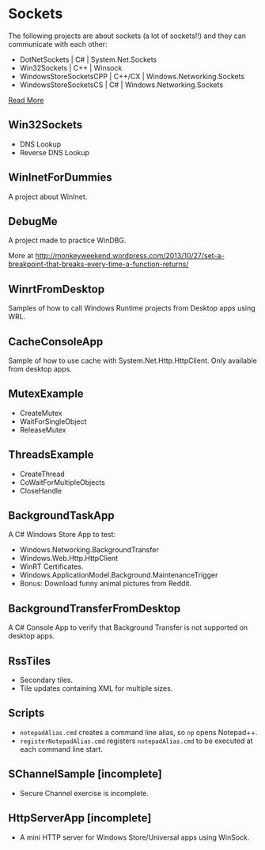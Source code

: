 # Sockets

The following projects are about sockets (a lot of sockets!!) and they can communicate with each other:

* DotNetSockets | C# | System.Net.Sockets
* Win32Sockets | C++ | Winsock
* WindowsStoreSocketsCPP | C++/CX | Windows.Networking.Sockets
* WindowsStoreSocketsCS | C# | Windows.Networking.Sockets

[Read More](./ReadMeForSockets.md)

## Win32Sockets

* DNS Lookup
* Reverse DNS Lookup

## WinInetForDummies

A project about WinInet.

## DebugMe

A project made to practice WinDBG.

More at http://monkeyweekend.wordpress.com/2013/10/27/set-a-breakpoint-that-breaks-every-time-a-function-returns/

## WinrtFromDesktop

Samples of how to call Windows Runtime projects from Desktop apps using WRL.

## CacheConsoleApp

Sample of how to use cache with System.Net.Http.HttpClient. Only available from desktop apps.

## MutexExample

* CreateMutex
* WaitForSingleObject
* ReleaseMutex

## ThreadsExample

* CreateThread
* CoWaitForMultipleObjects
* CloseHandle

## BackgroundTaskApp

A C# Windows Store App to test:

* Windows.Networking.BackgroundTransfer
* Windows.Web.Http.HttpClient
* WinRT Certificates.
* Windows.ApplicationModel.Background.MaintenanceTrigger
* Bonus: Download funny animal pictures from Reddit.

## BackgroundTransferFromDesktop

A C# Console App to verify that Background Transfer is not supported on desktop apps.

## RssTiles

* Secondary tiles.
* Tile updates containing XML for multiple sizes.

## Scripts

* `notepadAlias.cmd` creates a command line alias, so `np` opens Notepad++.
* `registerNotepadAlias.cmd` registers `notepadAlias.cmd` to be executed at each command line start.

## SChannelSample [incomplete]

* Secure Channel exercise is incomplete.

## HttpServerApp [incomplete]

* A mini HTTP server for Windows Store/Universal apps using WinSock.

